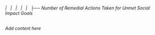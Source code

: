 ###### |   |   |   |   |   ├── Number of Remedial Actions Taken for Unmet Social Impact Goals

*Add content here*
